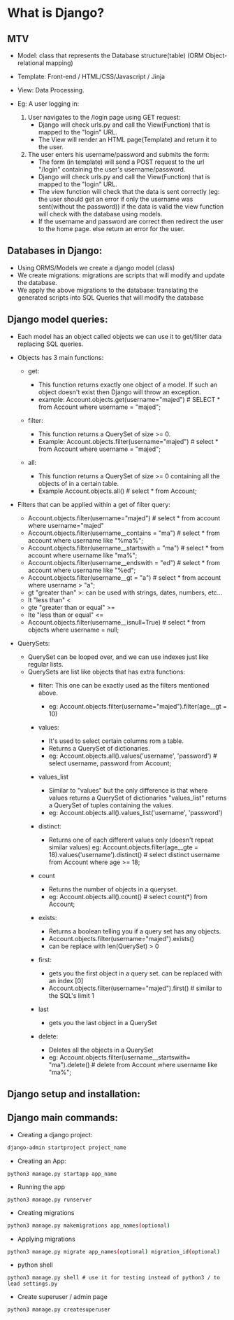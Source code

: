 # What is Django?


## MTV
* Model: class that represents the Database structure(table) (ORM Object-relational mapping)
* Template: Front-end / HTML/CSS/Javascript / Jinja
* View: Data Processing.

* Eg: A user logging in:
    1. User navigates to the /login page using GET request:
        - Django will check urls.py and call the View(Function) that is mapped to the "login" URL.
        - The View will render an HTML page(Template) and return it to the user.
    2. The user enters his username/password and submits the form:
        - The form (in template) will send a POST request to the url "/login" containing the user's username/password.
        - Django will check urls.py and call the View(Function) that is mapped to the "login" URL.
        - The view function will check that the data is sent correctly (eg: the user should get an error if only the username was sent(without the password)) if the data is valid the view function will check with the database using models.
        - If the username and password are correct then redirect the user to the home page. else return an error for the user.


## Databases in Django:
* Using ORMS/Models we create a django model (class)
* We create migrations: migrations are scripts that will modify and update the database.
* We apply the above migrations to the database: translating the generated scripts into SQL Queries that will modify the database


## Django model queries:
* Each model has an object called objects we can use it to get/filter data replacing SQL queries.
* Objects has 3 main functions:
    - get:
        * This function returns exactly one object of a model. If such an object doesn't exist then Django will throw an exception.
        * example: Account.objects.get(username="majed") # SELECT * from Account where username = "majed";

    - filter:
        * This function returns a QuerySet of size >= 0.
        * Example: Account.objects.filter(username="majed") # select * from Account where username = "majed";

    - all:
        * This function returns a QuerySet of size >= 0 containing all the objects of in a certain table.
        * Example Account.objects.all() # select * from Account;


* Filters that can be applied within a get of filter query:
    - Account.objects.filter(username="majed") # select * from account where username="majed"
    - Account.objects.filter(username__contains = "ma") # select * from account where username like "%ma%";
    - Account.objects.filter(username__startswith = "ma") # select * from account where username like "ma%";
    - Account.objects.filter(username__endswith = "ed") # select * from account where username like "%ed";
    - Account.objects.filter(username__gt = "a") # select * from account where username > "a";
    - gt "greater than" >: can be used with strings, dates, numbers, etc...
    - lt "less than" <
    - gte "greater than or equal" >=
    - lte "less than or equal" <=
    - Account.objects.filter(username__isnull=True) # select * from objects where username = null;



* QuerySets:
    - QuerySet can be looped over, and we can use indexes just like regular lists.
    - QuerySets are list like objects that has extra functions:
        * filter: This one can be exactly used as the filters mentioned above.
            - eg: Account.objects.filter(username="majed").filter(age__gt = 10)
        * values:
            - It's used to select certain columns rom a table.
            - Returns a QuerySet of dictionaries.
            - eg: Account.objects.all().values('username', 'password') # select username, password from Account;
        
        * values_list
            - Similar to "values" but the only difference is that where values returns a QuerySet of dictionaries "values_list" returns a QuerySet of tuples containing the values.
            - eg: Account.objects.all().values_list('username', 'password')

        * distinct:
            - Returns one of each different values only (doesn't repeat similar values)
            eg: Account.objects.filter(age__gte = 18).values('username').distinct() # select distinct username from Account where age >= 18;
        * count
            - Returns the number of objects in a queryset.
            - eg: Account.objects.all().count() # select count(*) from Account;

        * exists:
            - Returns a boolean telling you if a query set has any objects.
            - Account.objects.filter(username="majed").exists()
            - can be replace with len(QuerySet) > 0
        * first:
            - gets you the first object in a query set. can be replaced with an index [0]
            - Account.objects.filter(username="majed").first() # similar to the SQL's limit 1

        * last
            - gets you the last object in a QuerySet
        * delete:
            - Deletes all the objects in a QuerySet
            - eg: Account.objects.filter(username__startswith= "ma").delete() # delete from Account where username like "ma%";




## Django setup and installation:

## Django main commands:
* Creating a django project:

```bash
django-admin startproject project_name
```

* Creating an App:
```
python3 manage.py startapp app_name
```
* Running the app
```
python3 manage.py runserver 
```
* Creating migrations
```bash
python3 manage.py makemigrations app_names(optional)
```
* Applying migrations
```bash
python3 manage.py migrate app_names(optional) migration_id(optional)
```
* python shell
```
python3 manage.py shell # use it for testing instead of python3 / to lead settings.py
```
* Create superuser / admin page
```bash
python3 manage.py createsuperuser
```        
